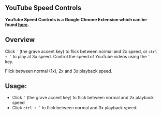 ## YouTube Speed Controls

**YouTube Speed Controls is a Google Chrome Extension which can be found [here](https://chrome.google.com/webstore/detail/youtube-speed-controls/naalfmaaomhjpbndelnlijacdniggpjn).**

## Overview

Click <code>&#96;</code> (the grave accent key) to flick between normal and 2x speed, or <code>ctrl + &#96;</code> to play at 3x speed.
Control the speed of YouTube videos using the <code>&#96;</code> key.

Flick between normal (1x), 2x and 3x playback speed.

## Usage:
- Click <code>&#96;</code> (the grave accent key) to flick between normal and 2x playback speed
- Click <code>ctrl + &#96;</code> to flick between normal and 3x playback speed.